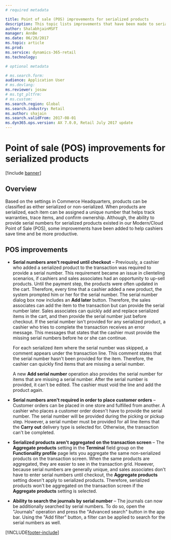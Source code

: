 ```yaml
---
# required metadata

title: Point of sale (POS) improvements for serialized products
description: This topic lists improvements that have been made to serialized products to help you save time and be more productive.
author: ShalabhjainMSFT
manager: AnnBe
ms.date: 06/20/2017
ms.topic: article
ms.prod: 
ms.service: dynamics-365-retail
ms.technology: 

# optional metadata

# ms.search.form:
audience: Application User
# ms.devlang: 
ms.reviewer: josaw
# ms.tgt_pltfrm: 
# ms.custom: 
ms.search.region: Global
ms.search.industry: Retail
ms.author: shajain
ms.search.validFrom: 2017-08-01
ms.dyn365.ops.version: AX 7.0.0, Retail July 2017 update
---
```


# Point of sale (POS) improvements for serialized products

[!include [banner](includes/banner.md)]

## Overview

Based on the settings in Commerce Headquarters, products can be classified as either serialized or non-serialized. When products are serialized, each item can be assigned a unique number that helps track warranties, trace items, and confirm ownership. Although, the ability to provide serial numbers for serialized products existed in our Modern/Cloud Point of Sale (POS), some improvements have been added to help cashiers save time and be more productive.

## POS improvements

- **Serial numbers aren't required until checkout** – Previously, a cashier who added a serialized product to the transaction was required to provide a serial number. This requirement became an issue in clienteling scenarios, if cashiers and sales associates had an opportunity to up-sell products. Until the payment step, the products were often updated in the cart. Therefore, every time that a cashier added a new product, the system prompted him or her for the serial number. The serial number dialog box now includes an **Add later** button. Therefore, the sales associates can add the item to the transaction but can provide the serial number later. Sales associates can quickly add and replace serialized items in the cart, and then provide the serial number just before checkout. If the serial number isn't provided for any serialized product, a cashier who tries to complete the transaction receives an error message. This messages that states that the cashier must provide the missing serial numbers before he or she can continue.

    For each serialized item where the serial number was skipped, a comment appears under the transaction line. This comment states that the serial number hasn't been provided for the item. Therefore, the cashier can quickly find items that are missing a serial number.

    A new **Add serial number** operation also provides the serial number for items that are missing a serial number. After the serial number is provided, it can't be edited. The cashier must void the line and add the product again.
	
- **Serial numbers aren't required in order to place customer orders** – Customer orders can be placed in one store and fulfilled from another. A cashier who places a customer order doesn't have to provide the serial number. The serial number will be provided during the picking or pickup step. However, a serial number must be provided for all line items that the **Carry out** delivery type is selected for. Otherwise, the transaction can't be completed.
- **Serialized products aren't aggregated on the transaction screen** – The **Aggregate products** setting in the **Terminal** field group on the **Functionality profile** page lets you aggregate the same non-serialized products on the transaction screen. When the same products are aggregated, they are easier to see in the transaction grid. However, because serial numbers are generally unique, and sales associates don't have to enter serial numbers until checkout, the **Aggregate products** setting doesn't apply to serialized products. Therefore, serialized products won't be aggregated on the transaction screen if the **Aggregate products** setting is selected.
- **Ability to search the journals by serial number** – The journals can now be additionally searched by serial numbers. To do so, open the "Journals" operation and press the "Advanced search" button in the app bar. Using the "Add filter" button, a filter can be applied to search for the serial numbers as well.


[!INCLUDE[footer-include](../includes/footer-banner.md)]